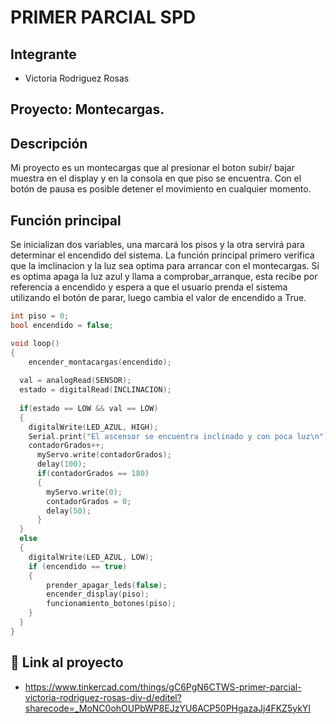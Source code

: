 # PRIMER PARCIAL SPD

## Integrante
- Victoria Rodriguez Rosas  


## Proyecto: Montecargas.


## Descripción
Mi proyecto es un montecargas que al presionar el boton subir/ bajar muestra en el display y en la consola en que piso se encuentra.
Con el botón de pausa es posible detener el movimiento en cualquier momento.

## Función principal
Se inicializan dos variables, una marcará los pisos y la otra servirá para determinar el encendido del sistema. La función principal primero  verifica que la imclinacion y la luz sea optima para arrancar con el montecargas. Si es optima apaga la luz azul y llama a comprobar_arranque, esta recibe por referencia a encendido y espera a que el usuario prenda el sistema utilizando el botón de parar, luego cambia el valor de encendido a True.

~~~ C 
int piso = 0;
bool encendido = false;

void loop()
{
    encender_montacargas(encendido);
  
  val = analogRead(SENSOR);
  estado = digitalRead(INCLINACION);
  
  if(estado == LOW && val == LOW)
  {
    digitalWrite(LED_AZUL, HIGH);
    Serial.print("El ascensor se encuentra inclinado y con poca luz\n");
    contadorGrados++;
      myServo.write(contadorGrados);
      delay(100);
      if(contadorGrados == 180)
      {
        myServo.write(0);
        contadorGrados = 0;
        delay(50);
      }
  }
  else
  {
    digitalWrite(LED_AZUL, LOW);
    if (encendido == true)
    {
        prender_apagar_leds(false);
        encender_display(piso);
        funcionamiento_botones(piso);
    }
  }
}

~~~

## :robot: Link al proyecto
- https://www.tinkercad.com/things/gC6PgN6CTWS-primer-parcial-victoria-rodriguez-rosas-div-d/editel?sharecode=_MoNC0ohOUPbWP8EJzYU6ACP50PHgazaJj4FKZ5ykYI

